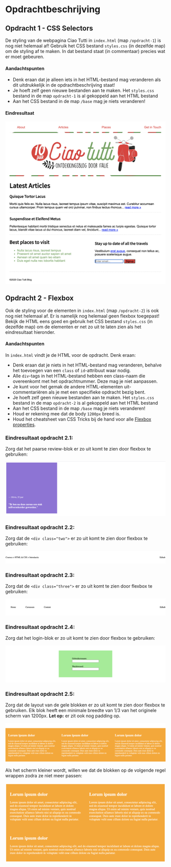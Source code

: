 # Opdrachtbeschrijving

## Opdracht 1 - CSS Selectors

De styling van de webpagina Ciao Tutti in `index.html` (map `/opdracht-1`) is nog niet helemaal af! Gebruik het CSS bestand `styles.css` (in dezelfde map) om de styling af te maken. In dat bestand staat (in commentaar) precies wat er moet gebeuren.

#### Aandachtspunten
* Denk eraan dat je alleen iets in het HTML-bestand mag veranderen als dit uitdrukkelijk in de opdrachtbeschrijving staat!
* Je hoeft zelf geen nieuwe bestanden aan te maken. Het `styles.css` bestand in de map `opdracht-1` is al gekoppeld aan het HTML bestand
* Aan het CSS bestand in de map `/base` mag je niets veranderen!

#### Eindresultaat

![Website](opdracht-1/assets/screenshot-ciao-tutti.png "Eindresultaat")

## Opdracht 2 - Flexbox

Ook de styling voor de elementen in `index.html` (map `/opdracht-2`) is ook nog niet helemaal af. Er is namelijk nog helemaal geen flexbox toegepast! Bekijk de HTML eens goed en gebruik het CSS bestand `styles.css` (in dezelfde map) om de elementen er net zo uit te laten zien als het eindresultaat hieronder.

#### Aandachtspunten

In `index.html` vindt je de HTML voor de opdracht. Denk eraan:
* Denk eraan dat je niets in het HTML-bestand mag veranderen, behalve het toevoegen van een `class` of `id`-attribuut waar nodig.
* Alle `div`-tags in het HTML-bestand hebben een class-naam die overeenkomt met het opdrachtnummer. Deze mag je niet aanpassen.
* Je kunt voor het gemak de andere HTML-elementen uit-commentariëren als je met een specifieke opdracht bezig bent.
* Je hoeft zelf geen nieuwe bestanden aan te maken. Het `styles.css` bestand in de map `opdracht-2` is al gekoppeld aan het HTML bestand
* Aan het CSS bestand in de map `/base` mag je niets veranderen!
* Houd er rekening mee dat de body `1200px` breed is.
* Houd het cheatsheet van CSS Tricks bij de hand voor alle [Flexbox properties](https://css-tricks.com/snippets/css/a-guide-to-flexbox/).

### Eindresultaat opdracht 2.1:
Zorg dat het paarse review-blok er zo uit komt te zien door flexbox te gebruiken:

![Opdracht 2.1](opdracht-2/assets/one.png "Eindresultaat")

### Eindresultaat opdracht 2.2:
Zorg dat de `<div class="two">` er zo uit komt te zien door flexbox te gebruiken:

![Opdracht 2.2](opdracht-2/assets/two.png "Eindresultaat")

### Eindresultaat opdracht 2.3:
Zorg dat de `<div class="three">` er zo uit komt te zien door flexbox te gebruiken:

![Opdracht 2.3](opdracht-2/assets/three.png "Eindresultaat")

### Eindresultaat opdracht 2.4:
Zorg dat het login-blok er zo uit komt te zien door flexbox te gebruiken:

![Opdracht 2.4](opdracht-2/assets/four.png "Eindresultaat")

### Eindresultaat opdracht 2.5:
Zorg dat de layout van de gele blokken er zo uit komt te zien door flexbox te gebruiken.
Elk blok heeft een minimale breedte van 1/3 van het originele scherm van 1200px. **Let op:** er zit ook nog padding op.

![Opdracht 2.5](opdracht-2/assets/five-big.png "Eindresultaat")

Als het scherm kleiner wordt, willen we dat de blokken op de volgende regel wrappen zodra ze niet meer passen:

![Opdracht 2.5](opdracht-2/assets/five-small.png "Eindresultaat")



